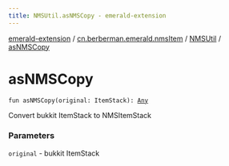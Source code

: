 ```yaml
---
title: NMSUtil.asNMSCopy - emerald-extension
---
```


[emerald-extension](../../index.html) / [cn.berberman.emerald.nmsItem](../index.html) / [NMSUtil](index.html) / [asNMSCopy](.)

# asNMSCopy

`fun asNMSCopy(original: ItemStack): `[`Any`](https://kotlinlang.org/api/latest/jvm/stdlib/kotlin/-any/index.html)

Convert bukkit ItemStack to NMSItemStack

### Parameters

`original` - bukkit ItemStack